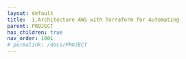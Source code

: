 ```yaml
---
layout: default
title:  1.Architecture AWS with Terraform for Automating
parent: PROJECT
has_children: true
nav_order: 1001
# permalink: /docs/PROJECT
---
```


